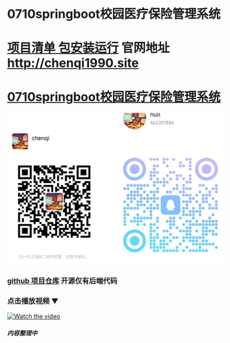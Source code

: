 # 0710springboot校园医疗保险管理系统


# [项目清单 包安装运行](http://chenqi1990.site) 官网地址 http://chenqi1990.site

# [0710springboot校园医疗保险管理系统](https://github.com/GraduationProject-springboot/0710springboot)

![picture](https://raw.githubusercontent.com/GraduationProject-springboot/.github/main/img/wx.png)

### [github 项目仓库](https://github.com/GraduationProject-springboot/allSpringbootProjects) 开源仅有后端代码

### 点击播放视频 ▼
[![Watch the video](https://i.sstatic.net/Vp2cE.png)](https://www.bilibili.com/video/BV14HerezEwW?p=63)

#####   内容整理中  











